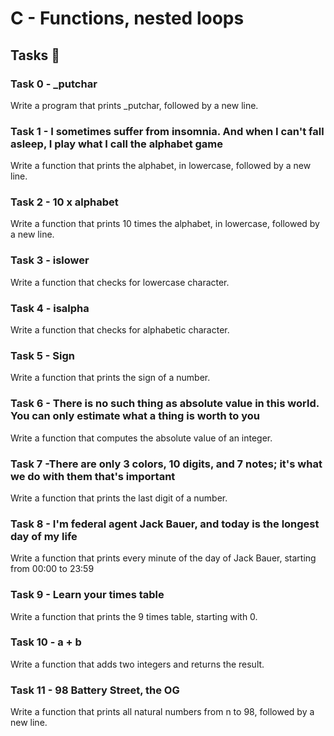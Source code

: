 # C - Functions, nested loops
## Tasks 📝
### Task 0 - _putchar
Write a program that prints _putchar, followed by a new line.
### Task 1 - I sometimes suffer from insomnia. And when I can't fall asleep, I play what I call the alphabet game
Write a function that prints the alphabet, in lowercase, followed by a new line.
### Task 2 - 10 x alphabet
Write a function that prints 10 times the alphabet, in lowercase, followed by a new line.
### Task 3 - islower
Write a function that checks for lowercase character.
### Task 4 - isalpha
Write a function that checks for alphabetic character.
### Task 5 - Sign
Write a function that prints the sign of a number.
### Task 6 - There is no such thing as absolute value in this world. You can only estimate what a thing is worth to you
Write a function that computes the absolute value of an integer.
### Task 7 -There are only 3 colors, 10 digits, and 7 notes; it's what we do with them that's important
Write a function that prints the last digit of a number.
### Task 8 - I'm federal agent Jack Bauer, and today is the longest day of my life
Write a function that prints every minute of the day of Jack Bauer, starting from 00:00 to 23:59
### Task 9 - Learn your times table
Write a function that prints the 9 times table, starting with 0.
### Task 10 - a + b
Write a function that adds two integers and returns the result.
### Task 11 - 98 Battery Street, the OG
Write a function that prints all natural numbers from n to 98, followed by a new line.
